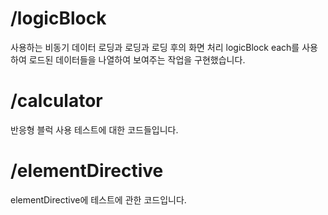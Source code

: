 # /logicBlock
사용하는 비동기 데이터 로딩과 로딩과 로딩 후의 화면 처리
logicBlock each를 사용하여 로드된 데이터들을 나열하여 보여주는 작업을 구현했습니다.

# /calculator
반응형 블럭 사용 테스트에 대한 코드들입니다.

# /elementDirective
elementDirective에 테스트에 관한 코드입니다.